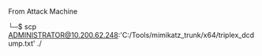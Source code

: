 From Attack Machine

└─$ scp ADMINISTRATOR@10.200.62.248:'C:/Tools/mimikatz_trunk/x64/triplex_dcdump.txt' ./

